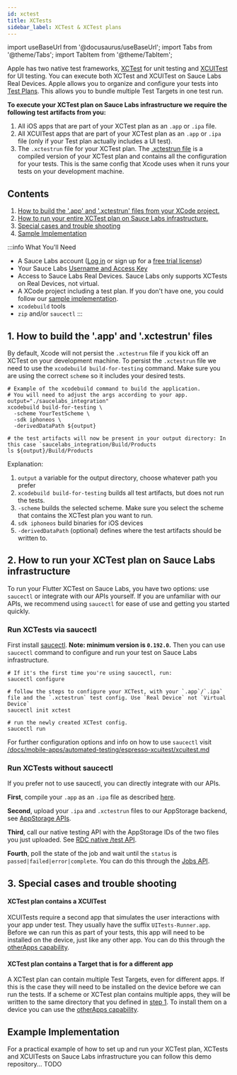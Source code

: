 ```yaml
---
id: xctest
title: XCTests
sidebar_label: XCTest & XCTest plans
---
```


import useBaseUrl from '@docusaurus/useBaseUrl';
import Tabs from '@theme/Tabs';
import TabItem from '@theme/TabItem';

Apple has two native test frameworks, [XCTest](https://developer.apple.com/documentation/xctest) for unit testing and [XCUITest](https://developer.apple.com/documentation/xctest/user-interface-tests) for UI testing. You can execute both XCTest and XCUITest on Sauce Labs Real Devices. Apple allows you to organize and configure your tests into [Test Plans](https://developer.apple.com/documentation/xcode/organizing-tests-to-improve-feedback). This allows you to bundle multiple Test Targets in one test run. 

**To execute your XCTest plan on Sauce Labs infrastructure we require the following test artifacts from you:**
1. All iOS apps that are part of your XCTest plan as an `.app` or `.ipa` file.
2. All XCUITest apps that are part of your XCTest plan as an `.app` or `.ipa` file (only if your Test plan actually includes a UI test).
3. The `.xctestrun` file for your XCTest plan. The [.xctestrun file](https://keith.github.io/xcode-man-pages/xcodebuild.xctestrun.5.html) is a compiled version of your XCTest plan and contains all the configuration for your tests. This is the same config that Xcode uses when it runs your tests on your development machine.

## Contents
1. [How to build the '.app' and '.xctestrun' files from your XCode project.](#1-how-to-build-the-app-and-xctestrun-files)
2. [How to run your entire XCTest plan on Sauce Labs infrastructure.](#2-how-to-run-your-xctest-plan-on-sauce-labs-infrastructure)
3. [Special cases and trouble shooting](#3-special-cases-and-trouble-shooting)
3. [Sample Implementation](#example-implementation)


:::info What You'll Need

- A Sauce Labs account ([Log in](https://accounts.saucelabs.com/am/XUI/#login/) or sign up for
  a [free trial license](https://saucelabs.com/sign-up))
- Your Sauce Labs [Username and Access Key](https://app.saucelabs.com/user-settings)
- Access to Sauce Labs Real Devices. Sauce Labs only supports XCTests on Real Devices, not virtual.
- A XCode project including a test plan. If you don't have one, you could follow our [sample implementation](#example-implementation). 
- `xcodebuild` tools
- `zip` and/or `saucectl`
:::


## 1. How to build the '.app' and '.xctestrun' files
By default, Xcode will not persist the `.xctestrun` file if you kick off an XCTest on your development machine. To persist the `.xctestrun` file we need to use the `xcodebuild build-for-testing` command. Make sure you are using the correct `scheme` so it includes your desired tests.

```shell
# Example of the xcodebuild command to build the application.
# You will need to adjust the args according to your app.
output="./saucelabs_integration"
xcodebuild build-for-testing \
  -scheme YourTestScheme \
  -sdk iphoneos \
  -derivedDataPath ${output}

# the test artifacts will now be present in your output directory: In this case `saucelabs_integration/Build/Products
ls ${output}/Build/Products
```
Explanation:
1. `output` a variable for the output directory, choose whatever path you prefer
2. `xcodebuild build-for-testing` builds all test artifacts, but does not run the tests.
3. `-scheme` builds the selected scheme. Make sure you select the scheme that contains the XCTest plan you want to run.
4. `sdk iphoneos` build binaries for iOS devices
5. `-derivedDataPath` (optional) defines where the test artifacts should be written to.


## 2. How to run your XCTest plan on Sauce Labs infrastructure
To run your Flutter XCTest on Sauce Labs, you have two options: use `saucectl` or integrate with our APIs yourself. If you are unfamiliar with our APIs, we recommend using `saucectl` for ease of use and getting you started quickly.


### Run XCTests via saucectl
First install [saucectl](/docs/dev/cli/saucectl.md#installing-saucectl). **Note: minimum version is `0.192.0`.** Then you can use `saucectl` command to configure and run your test on Sauce Labs infrastructure.

```shell
# If it's the first time you're using saucectl, run:
saucectl configure

# follow the steps to configure your XCTest, with your `.app`/`.ipa` file and the `.xctestrun` test config. Use `Real Device` not `Virtual Device`
saucectl init xctest

# run the newly created XCTest config.
saucectl run
```

For further configuration options and info on how to use `saucectl` visit [/docs/mobile-apps/automated-testing/espresso-xcuitest/xcuitest.md](/docs/mobile-apps/automated-testing/espresso-xcuitest/xcuitest.md)

### Run XCTests without saucectl

If you prefer not to use saucectl, you can directly integrate with our APIs.

**First**, compile your `.app` as an `.ipa` file as described [here](/docs/mobile-apps/automated-testing/ipa-files.md#building-an-ipa-from-an-app-bundle). 

**Second**, upload your `.ipa` and `.xctestrun` files to our AppStorage backend, see [AppStorage APIs](/docs/mobile-apps/app-storage.md#upload-apps-via-rest-api).

**Third**, call our native testing API with the AppStorage IDs of the two files you just uploaded. See [RDC native /test API](/docs/dev/api/rdc.md#start-a-xctest-xcuitest-or-espresso-job).

**Fourth**, poll the state of the job and wait until the `status` is `passed|failed|error|complete`. You can do this through the [Jobs API](/docs/dev/api/rdc.md#get-a-specific-real-device-job).


## 3. Special cases and trouble shooting

#### XCTest plan contains a XCUITest
XCUITests require a second app that simulates the user interactions with your app under test. They usually have the suffix `UITests-Runner.app`. Before we can run this as part of your tests, this app will need to be installed on the device, just like any other app. You can do this through the [otherApps capability](/docs/mobile-apps/automated-testing/espresso-xcuitest/xcuitest.md#otherapps).

#### XCTest plan contains a Target that is for a different app
A XCTest plan can contain multiple Test Targets, even for different apps. If this is the case they will need to be installed on the device before we can run the tests. If a scheme or XCTest plan contains multiple apps, they will be written to the same directory that you defined in [step 1](#1-how-to-build-the-app-and-xctestrun-files). To install them on a device you can use the [otherApps capability](/docs/mobile-apps/automated-testing/espresso-xcuitest/xcuitest.md#otherapps).

## Example Implementation

For a practical example of how to set up and run your XCTest plan, XCTests and XCUITests on Sauce Labs infrastructure you can follow this demo repository... TODO 